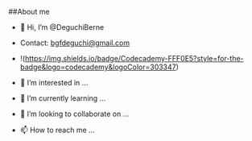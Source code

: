 ##About me

- 👋 Hi, I’m @DeguchiBerne
- Contact: bgfdeguchi@gmail.com

- !(https://img.shields.io/badge/Codecademy-FFF0E5?style=for-the-badge&logo=codecademy&logoColor=303347)

- 👀 I’m interested in ...
- 🌱 I’m currently learning ...
- 💞️ I’m looking to collaborate on ...
- 📫 How to reach me ...

<!---
DeguchiBerne/DeguchiBerne is a ✨ special ✨ repository because its `README.md` (this file) appears on your GitHub profile.
You can click the Preview link to take a look at your changes.
--->
